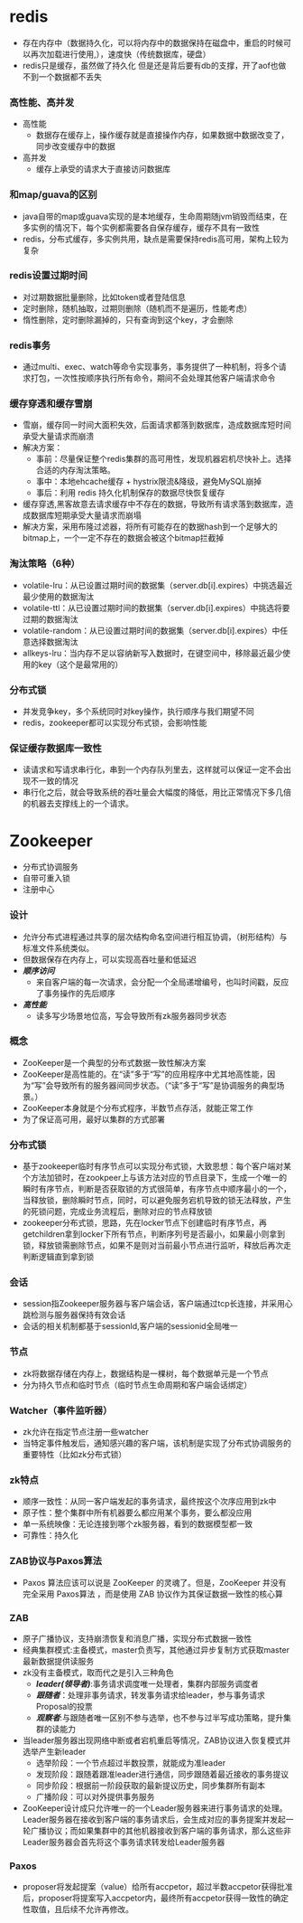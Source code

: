 # redis
+ 存在内存中（数据持久化，可以将内存中的数据保持在磁盘中，重启的时候可以再次加载进行使用,），速度快（传统数据库，硬盘）
+ redis只是缓存，虽然做了持久化 但是还是背后要有db的支撑，开了aof也做不到一个数据都不丢失
### 高性能、高并发
+ 高性能
  + 数据存在缓存上，操作缓存就是直接操作内存，如果数据中数据改变了，同步改变缓存中的数据
+ 高并发
  + 缓存上承受的请求大于直接访问数据库
### 和map/guava的区别
  + java自带的map或guava实现的是本地缓存，生命周期随jvm销毁而结束，在多实例的情况下，每个实例都需要各自保存缓存，缓存不具有一致性
  + redis，分布式缓存，多实例共用，缺点是需要保持redis高可用，架构上较为复杂
###  redis设置过期时间
  + 对过期数据批量删除，比如token或者登陆信息
  + 定时删除，随机抽取，过期则删除（随机而不是遍历，性能考虑）
  + 惰性删除，定时删除漏掉的，只有查询到这个key，才会删除
### redis事务
  + 通过multi、exec、watch等命令实现事务，事务提供了一种机制，将多个请求打包，一次性按顺序执行所有命令，期间不会处理其他客户端请求命令
### 缓存穿透和缓存雪崩
  + 雪崩，缓存同一时间大面积失效，后面请求都落到数据库，造成数据库短时间承受大量请求而崩溃
  + 解决方案：
    + 事前：尽量保证整个redis集群的高可用性，发现机器宕机尽快补上。选择合适的内存淘汰策略。
    + 事中：本地ehcache缓存 + hystrix限流&降级，避免MySQL崩掉
    + 事后：利用 redis 持久化机制保存的数据尽快恢复缓存
  + 缓存穿透,黑客故意去请求缓存中不存在的数据，导致所有请求落到数据库，造成数据库短期承受大量请求而崩塌
  + 解决方案，采用布隆过滤器，将所有可能存在的数据hash到一个足够大的bitmap上，一个一定不存在的数据会被这个bitmap拦截掉
### 淘汰策略（6种）
  + volatile-lru：从已设置过期时间的数据集（server.db[i].expires）中挑选最近最少使用的数据淘汰
  + volatile-ttl：从已设置过期时间的数据集（server.db[i].expires）中挑选将要过期的数据淘汰
  + volatile-random：从已设置过期时间的数据集（server.db[i].expires）中任意选择数据淘汰
  + allkeys-lru：当内存不足以容纳新写入数据时，在键空间中，移除最近最少使用的key（这个是最常用的）
### 分布式锁
  + 并发竞争key，多个系统同时对key操作，执行顺序与我们期望不同
  + redis，zookeeper都可以实现分布式锁，会影响性能
### 保证缓存数据库一致性
  + 读请求和写请求串行化，串到一个内存队列里去，这样就可以保证一定不会出现不一致的情况
  + 串行化之后，就会导致系统的吞吐量会大幅度的降低，用比正常情况下多几倍的机器去支撑线上的一个请求。


# Zookeeper
+ 分布式协调服务
+ 自带可重入锁
+ 注册中心
### 设计
+ 允许分布式进程通过共享的层次结构命名空间进行相互协调，（树形结构）与标准文件系统类似。
+ 但数据保存在内存上，可以实现高吞吐量和低延迟
+ ***顺序访问***
  + 来自客户端的每一次请求，会分配一个全局递增编号，也叫时间戳，反应了事务操作的先后顺序
+ ***高性能***
  + 读多写少场景地位高，写会导致所有zk服务器同步状态
### 概念
+ ZooKeeper是一个典型的分布式数据一致性解决方案
+ ZooKeeper是高性能的。在“读”多于“写”的应用程序中尤其地高性能，因为“写”会导致所有的服务器间同步状态。（“读”多于“写”是协调服务的典型场景。）
+ ZooKeeper本身就是个分布式程序，半数节点存活，就能正常工作
+ 为了保证高可用，最好以集群的方式部署
### 分布式锁
+ 基于zookeeper临时有序节点可以实现分布式锁，大致思想：每个客户端对某个方法加锁时，在zookpeer上与该方法对应的节点目录下，生成一个唯一的瞬时有序节点，判断是否获取锁的方式很简单，有序节点中顺序最小的一个，当释放锁，删除瞬时节点，同时，可以避免服务宕机导致的锁无法释放，产生的死锁问题，完成业务流程后，删除对应的节点释放锁
+ zookeeper分布式锁，思路，先在locker节点下创建临时有序节点，再getchildren拿到locker下所有节点，判断序列号是否最小，如果最小则拿到锁，释放锁需删除节点，如果不是则对当前最小节点进行监听，释放后再次走判断逻辑直到拿到锁
### 会话
+ session指Zookeeper服务器与客户端会话，客户端通过tcp长连接，并采用心跳检测与服务器保持有效会话
+ 会话的相关机制都基于sessionId,客户端的sessionid全局唯一
### 节点
+ zk将数据存储在内存上，数据结构是一棵树，每个数据单元是一个节点
+ 分为持久节点和临时节点（临时节点生命周期和客户端会话绑定）
### Watcher（事件监听器）
+ zk允许在指定节点注册一些watcher
+ 当特定事件触发后，通知感兴趣的客户端，该机制是实现了分布式协调服务的重要特性（比如zk分布式锁）
### zk特点
+ 顺序一致性：从同一客户端发起的事务请求，最终按这个次序应用到zk中
+ 原子性：整个集群中所有机器要么都应用某个事务，要么都没应用
+ 单一系统映像：无论连接到哪个zk服务器，看到的数据模型都一致
+ 可靠性：持久化

### ZAB协议与Paxos算法
+ Paxos 算法应该可以说是 ZooKeeper 的灵魂了。但是，ZooKeeper 并没有完全采用 Paxos算法 ，而是使用 ZAB 协议作为其保证数据一致性的核心算
### ZAB
+ 原子广播协议，支持崩溃恢复和消息广播，实现分布式数据一致性
+ 经典集群模式:主备模式，master负责写，其他通过异步复制方式获取master最新数据提供读服务
+ zk没有主备模式，取而代之是引入三种角色
  + ***leader(领导者)***:事务请求调度唯一处理者，集群内部服务调度者
  + ***跟随者***：处理非事务请求，转发事务请求给leader，参与事务请求Proposal的投票
  + ***观察者***:与跟随者唯一区别不参与选举，也不参与过半写成功策略，提升集群的读能力
+ 当leader服务器出现网络中断或者宕机重启等情况，ZAB协议进入恢复模式并选举产生新leader
  + 选举阶段：一个节点超过半数投票，就能成为准leader
  + 发现阶段：跟随着跟准leader进行通信，同步跟随着最近接收的事务提议
  + 同步阶段：根据前一阶段获取的最新提议历史，同步集群所有副本
  + 广播阶段：可以对外提供事务服务
+ ZooKeeper设计成只允许唯一的一个Leader服务器来进行事务请求的处理。Leader服务器在接收到客户端的事务请求后，会生成对应的事务提案并发起一轮广播协议；而如果集群中的其他机器接收到客户端的事务请求，那么这些非Leader服务器会首先将这个事务请求转发给Leader服务器
### Paxos
+ proposer将发起提案（value）给所有accpetor，超过半数accpetor获得批准后，proposer将提案写入accpetor内，最终所有accpetor获得一致性的确定性取值，且后续不允许再修改。
